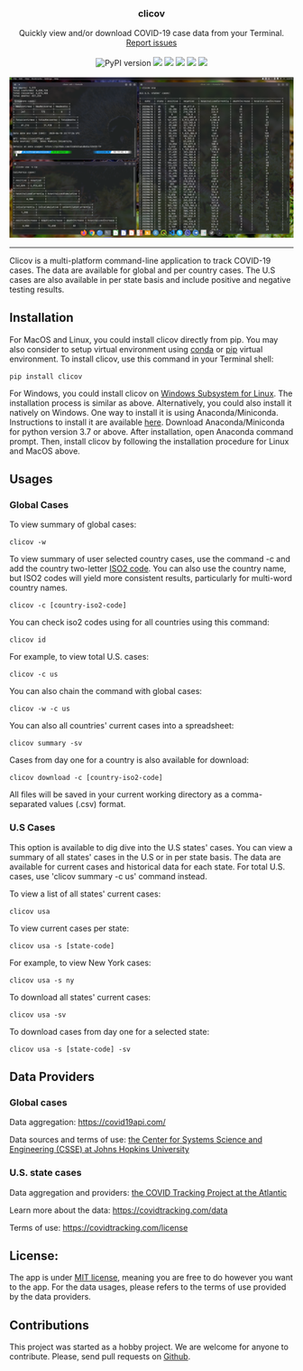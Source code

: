 <h3 align='center'>clicov</h3>
<p align='center'>Quickly view and/or download COVID-19 case data from your Terminal.
    <br><a href='https://github.com/hhandika/clicov/issues'>Report issues</a></br>
    <br>
    <img src="https://img.shields.io/pypi/v/clicov" alt="PyPI version">
    <img src='https://img.shields.io/github/license/hhandika/clicov'>
    <img src='https://img.shields.io/pypi/pyversions/clicov'>
    <img src='https://img.shields.io/pypi/implementation/clicov'>
    <img src='https://img.shields.io/github/languages/code-size/hhandika/clicov'>
    <img src='https://img.shields.io/pypi/wheel/clicov'>
    </br>
    <br>
    <img alt='https://github.com/hhandika/clicov/blob/master/static/screenshot-2.png' src='https://github.com/hhandika/clicov/blob/master/static/screenshot-2.png'>
    </br>
</p>
<hr/>
Clicov is a multi-platform command-line application to track COVID-19 cases. The data are available for global and per country cases. The U.S cases are also available in per state basis and include positive and negative testing results.

## Installation

For MacOS and Linux, you could install clicov directly from pip. You may also consider to setup virtual environment using <a href='https://docs.conda.io/projects/conda/en/latest/user-guide/tasks/manage-environments.html#creating-an-environment-with-commands'>conda</a> or <a href='https://packaging.python.org/guides/installing-using-pip-and-virtual-environments/'>pip</a> virtual environment. To install clicov, use this command in your Terminal shell:

```
pip install clicov
```

For Windows, you could install clicov on <a href= https://docs.microsoft.com/en-us/windows/wsl/install-win10>Windows Subsystem for Linux</a>. The installation process is similar as above. Alternatively, you could also install it natively on Windows. One way to install it is using Anaconda/Miniconda. Instructions to install it are available <a href='https://docs.conda.io/projects/conda/en/latest/user-guide/install/windows.html'>here</a>. Download Anaconda/Miniconda for python version 3.7 or above. After installation, open Anaconda command prompt. Then, install clicov by following the installation procedure for Linux and MacOS above.

## Usages
### Global Cases

To view summary of global cases:

```
clicov -w
```

To view summary of user selected country cases, use the command -c and add the country two-letter <a href='https://www.iban.com/country-codes'>ISO2 code</a>. You can also use the country name, but ISO2 codes will yield more consistent results, particularly for multi-word country names.

```
clicov -c [country-iso2-code]
```

You can check iso2 codes using for all countries using this command:

```
clicov id
```

For example, to view total U.S. cases:

```
clicov -c us
```

You can also chain the command with global cases:

```
clicov -w -c us
```

You can also all countries' current cases into a spreadsheet:

```
clicov summary -sv
```

Cases from day one for a country is also available for download:

```
clicov download -c [country-iso2-code]
```

All files will be saved in your current working directory as a comma-separated values (.csv) format.

### U.S Cases

This option is available to dig dive into the U.S states' cases. You can view a summary of all states' cases in the U.S or in per state basis. The data are available for current cases and historical data for each state. For total U.S. cases, use 'clicov summary -c us' command instead.

To view a list of all states' current  cases:

```
clicov usa
```

To view current cases per state:

```
clicov usa -s [state-code]
```

For example, to view New York cases:

```
clicov usa -s ny
```

To download all states' current cases:

```
clicov usa -sv
```

To download cases from day one for a selected state:

```
clicov usa -s [state-code] -sv
```

## Data Providers

### Global cases

Data aggregation: https://covid19api.com/

Data sources and terms of use: <a href='https://github.com/CSSEGISandData/COVID-19'>the Center for Systems Science and Engineering (CSSE) at Johns Hopkins University</a>

### U.S. state cases

Data aggregation and providers: <a href='https://covidtracking.com/api'>the COVID Tracking Project at the Atlantic</a>

Learn more about the data: https://covidtracking.com/data

Terms of use: https://covidtracking.com/license

## License:
The app is under <a href='https://github.com/hhandika/clicov/blob/master/LICENSE'>MIT license</a>, meaning you are free to do however you want to the app. For the data usages, please refers to the terms of use provided by the data providers.

## Contributions
This project was started as a hobby project. We are welcome for anyone to contribute. Please, send pull requests on <a href='https://github.com/hhandika/clicov/pulls'>Github</a>. 
 
